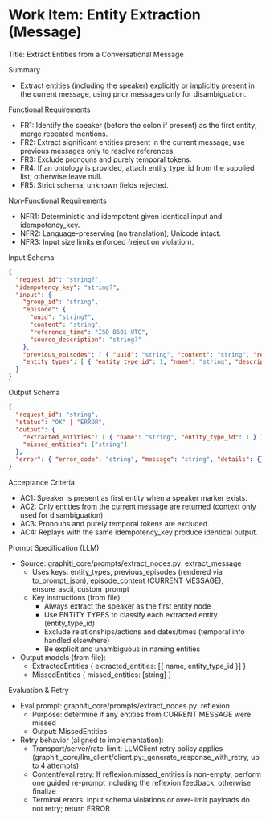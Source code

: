 # Work Item: Entity Extraction (Message)

Title: Extract Entities from a Conversational Message

Summary
- Extract entities (including the speaker) explicitly or implicitly present in the current message, using prior messages only for disambiguation.

Functional Requirements
- FR1: Identify the speaker (before the colon if present) as the first entity; merge repeated mentions.
- FR2: Extract significant entities present in the current message; use previous messages only to resolve references.
- FR3: Exclude pronouns and purely temporal tokens.
- FR4: If an ontology is provided, attach entity_type_id from the supplied list; otherwise leave null.
- FR5: Strict schema; unknown fields rejected.

Non‑Functional Requirements
- NFR1: Deterministic and idempotent given identical input and idempotency_key.
- NFR2: Language-preserving (no translation); Unicode intact.
- NFR3: Input size limits enforced (reject on violation).

Input Schema
```json
{
  "request_id": "string?",
  "idempotency_key": "string?",
  "input": {
    "group_id": "string",
    "episode": {
      "uuid": "string?",
      "content": "string",
      "reference_time": "ISO 8601 UTC",
      "source_description": "string?"
    },
    "previous_episodes": [ { "uuid": "string", "content": "string", "reference_time": "ISO" } ],
    "entity_types": [ { "entity_type_id": 1, "name": "string", "description": "string" } ]
  }
}
```

Output Schema
```json
{
  "request_id": "string",
  "status": "OK" | "ERROR",
  "output": {
    "extracted_entities": [ { "name": "string", "entity_type_id": 1 } ],
    "missed_entities": ["string"]
  },
  "error": { "error_code": "string", "message": "string", "details": {} }
}
```

Acceptance Criteria
- AC1: Speaker is present as first entity when a speaker marker exists.
- AC2: Only entities from the current message are returned (context only used for disambiguation).
- AC3: Pronouns and purely temporal tokens are excluded.
- AC4: Replays with the same idempotency_key produce identical output.

Prompt Specification (LLM)
- Source: graphiti_core/prompts/extract_nodes.py: extract_message
  - Uses keys: entity_types, previous_episodes (rendered via to_prompt_json), episode_content (CURRENT MESSAGE), ensure_ascii, custom_prompt
  - Key instructions (from file):
    - Always extract the speaker as the first entity node
    - Use ENTITY TYPES to classify each extracted entity (entity_type_id)
    - Exclude relationships/actions and dates/times (temporal info handled elsewhere)
    - Be explicit and unambiguous in naming entities
- Output models (from file):
  - ExtractedEntities { extracted_entities: [{ name, entity_type_id }] }
  - MissedEntities { missed_entities: [string] }

Evaluation & Retry
- Eval prompt: graphiti_core/prompts/extract_nodes.py: reflexion
  - Purpose: determine if any entities from CURRENT MESSAGE were missed
  - Output: MissedEntities
- Retry behavior (aligned to implementation):
  - Transport/server/rate-limit: LLMClient retry policy applies (graphiti_core/llm_client/client.py:_generate_response_with_retry, up to 4 attempts)
  - Content/eval retry: If reflexion.missed_entities is non-empty, perform one guided re-prompt including the reflexion feedback; otherwise finalize
  - Terminal errors: input schema violations or over-limit payloads do not retry; return ERROR

